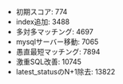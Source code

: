 - 初期スコア: 774
- index追加: 3488
- 多対多マッチング: 4697
- mysqlサーバー移動: 7065
- 愚直最短マッチング: 7894
- 激重SQL改善: 10745
- latest_statusのN+1除去: 13822
